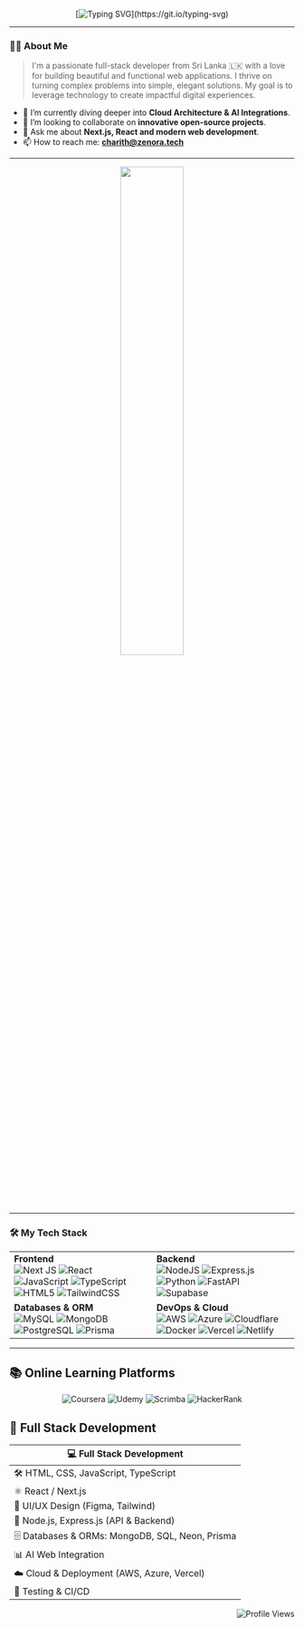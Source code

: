 <div align="center">
  
  [![Typing SVG](https://readme-typing-svg.demolab.com?font=Metal&size=35&pause=1000&width=435&lines=Hi+there+%F0%9F%91%8B%2C+I'm+Charith!;)](https://git.io/typing-svg)
  
</div>

 ---

### 👨‍💻 About Me

> I'm a passionate full-stack developer from Sri Lanka 🇱🇰 with a love for building beautiful and functional web applications. I thrive on turning complex problems into simple, elegant solutions. My goal is to leverage technology to create impactful digital experiences.


-   🌱 I’m currently diving deeper into **Cloud Architecture & AI Integrations**.
-   🔭 I’m looking to collaborate on **innovative open-source projects**.
-   💬 Ask me about **Next.js, React and modern web development**.
-   📫 How to reach me: **charith@zenora.tech**

---

<div align="center">
  <img align="center" width="47%" src="https://github-readme-stats.vercel.app/api?username=charith-codex&show_icons=true&theme=radical">
</div>

---

### 🛠️ My Tech Stack


<table>
  <tr>
    <td valign="top" width="50%">
      <strong>Frontend</strong><br>
      <img src="https://img.shields.io/badge/next.js-000000?style=for-the-badge&logo=nextdotjs&logoColor=white" alt="Next JS">
      <img src="https://img.shields.io/badge/react-%2320232a.svg?style=for-the-badge&logo=react&logoColor=%2361DAFB" alt="React">
      <img src="https://img.shields.io/badge/javascript-%23323330.svg?style=for-the-badge&logo=javascript&logoColor=%23F7DF1E" alt="JavaScript">
      <img src="https://img.shields.io/badge/TypeScript-007ACC?style=for-the-badge&logo=typescript&logoColor=white" alt="TypeScript">
      <img src="https://img.shields.io/badge/html5-%23E34F26.svg?style=for-the-badge&logo=html5&logoColor=white" alt="HTML5">
      <img src="https://img.shields.io/badge/tailwindcss-%2338B2AC.svg?style=for-the-badge&logo=tailwind-css&logoColor=white" alt="TailwindCSS">
    </td>
    <td valign="top" width="50%">
      <strong>Backend</strong><br>
      <img src="https://img.shields.io/badge/node.js-6DA55F?style=for-the-badge&logo=node.js&logoColor=white" alt="NodeJS">
      <img src="https://img.shields.io/badge/Express.js-000000?style=for-the-badge&logo=express&logoColor=white" alt="Express.js">
      <img src="https://img.shields.io/badge/python-3670A0?style=for-the-badge&logo=python&logoColor=ffdd54" alt="Python">
      <img src="https://img.shields.io/badge/FastAPI-009688?style=for-the-badge&logo=fastapi&logoColor=white" alt="FastAPI">
      <img src="https://img.shields.io/badge/Supabase-3ECF8E?style=for-the-badge&logo=supabase&logoColor=white" alt="Supabase">
    </td>
  </tr>
  <tr>
    <td valign="top" width="50%">
      <strong>Databases & ORM</strong><br>
      <img src="https://img.shields.io/badge/mysql-4479A1.svg?style=for-the-badge&logo=mysql&logoColor=white" alt="MySQL">
      <img src="https://img.shields.io/badge/MongoDB-%234ea94b.svg?style=for-the-badge&logo=mongodb&logoColor=white" alt="MongoDB">
      <img src="https://img.shields.io/badge/PostgreSQL-316192?style=for-the-badge&logo=postgresql&logoColor=white" alt="PostgreSQL">
      <img src="https://img.shields.io/badge/Prisma-3982CE?style=for-the-badge&logo=Prisma&logoColor=white" alt="Prisma">
    </td>
    <td valign="top" width="50%">
      <strong>DevOps & Cloud</strong><br>
      <img src="https://img.shields.io/badge/AWS-%23FF9900.svg?style=for-the-badge&logo=amazon-aws&logoColor=white" alt="AWS">
      <img src="https://img.shields.io/badge/azure-%230072C6.svg?style=for-the-badge&logo=microsoftazure&logoColor=white" alt="Azure">
      <img src="https://img.shields.io/badge/Cloudflare-F38020?style=for-the-badge&logo=Cloudflare&logoColor=white" alt="Cloudflare">
      <img src="https://img.shields.io/badge/Docker-%230249ED.svg?style=for-the-badge&logo=docker&logoColor=white" alt="Docker">
      <img src="https://img.shields.io/badge/vercel-%23000000.svg?style=for-the-badge&logo=vercel&logoColor=white" alt="Vercel">
      <img src="https://img.shields.io/badge/netlify-%23000000.svg?style=for-the-badge&logo=netlify&logoColor=#00C7B7" alt="Netlify">
    </td>
  </tr>
</table>

---

## 📚 Online Learning Platforms

<div align="center">
  <img src="https://img.shields.io/badge/Coursera-%230056D2.svg?style=for-the-badge&logo=Coursera&logoColor=white" alt="Coursera">
  <img src="https://img.shields.io/badge/Udemy-A435F0?style=for-the-badge&logo=Udemy&logoColor=white" alt="Udemy">
  <img src="https://img.shields.io/badge/-Scrimba-2B283A?style=for-the-badge&logo=scrimba&logoColor=white" alt="Scrimba">
  <img src="https://img.shields.io/badge/-Hackerrank-2EC866?style=for-the-badge&logo=HackerRank&logoColor=white" alt="HackerRank">
</div>

## 🚀 Full Stack Development

| 💻 **Full Stack Development**                   | 
|------------------------------------------------|
| 🛠️ HTML, CSS, JavaScript, TypeScript                         |
| ⚛️ React / Next.js                              |
| 🎨 UI/UX Design (Figma, Tailwind)                |
| 🚀 Node.js, Express.js (API & Backend)           |
| 🗄️ Databases & ORMs: MongoDB, SQL, Neon, Prisma                  |
| 📊 AI Web Integration          |
| ☁️ Cloud & Deployment (AWS, Azure, Vercel) |
| 🔧 Testing & CI/CD                               | 


<div align="right">
  <img src="https://komarev.com/ghpvc/?username=charith-codex&color=blueviolet" alt="Profile Views">
</div>
